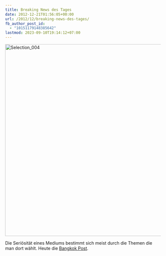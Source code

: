 ```yaml
---
title: Breaking News des Tages
date: 2012-12-21T01:56:05+00:00
url: /2012/12/breaking-news-des-tages/
fb_author_post_id:
  - "10151179148385642"
lastmod: 2023-09-10T19:14:12+07:00
---
```

<div class="media photo">
  <a href="https://samui-samui.de/weblog/2012/12/breaking-news-des-tages/selection_004#main" rel="attachment wp-att-2315"><img class="alignnone size-medium wp-image-2315" alt="Selection_004" src="//samui-samui.dehttps://assets.samui-samui.de/2012/12/Selection_004-640x284.png" width="620" /></a>
</div>

Die Seriösität eines Mediums bestimmt sich meist durch die Themen die man dort wählt. Heute die [Bangkok Post][1].

 [1]: http://www.bangkokpost.com/breakingnews/327269/hey-mayans-we-re-still-here
